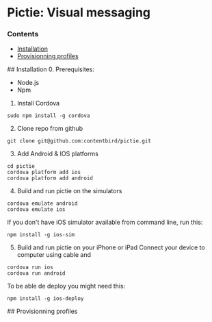# Pictie: Visual messaging

### Contents
- [Installation](#install)
- [Provisionning profiles](#provision)

##<a name="install"></a> Installation
0. Prerequisites:
  * Node.js 
  * Npm

1. Install Cordova
  ```
  sudo npm install -g cordova
  ```

2. Clone repo from github
  ```
  git clone git@github.com:contentbird/pictie.git
  ```

3. Add Android & IOS platforms
  ```
  cd pictie
  cordova platform add ios
  cordova platform add android
  ```

4. Build and run pictie on the simulators
  ```
  cordova emulate android
  cordova emulate ios
  ```
  If you don't have iOS simulator available from command line, run this:
  ```
  npm install -g ios-sim
  ```

5. Build and run pictie on your iPhone or iPad
  Connect your device to computer using cable and
  ```
  cordova run ios
  cordova run android
  ```
  To be able de deploy you might need this:
  ```
  npm install -g ios-deploy
  ```

##<a name="profile"></a> Provisionning profiles
